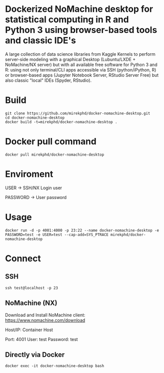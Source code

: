 # Dockerized NoMachine desktop for statistical computing in R and Python 3 using browser-based tools and classic IDE's
A large collection of data science libraries from Kaggle Kernels to perform server-side modeling with a graphical Desktop (Lubuntu/LXDE + NoMachine/NX server) but with all available free software for Python 3 and R: using not only terminal/CLI apps accessible via SSH (python/iPython, R) or browser-based apps (Jupyter Notebook Server, RStudio Server Free) but also classic "local" IDEs (Spyder, RStudio).

# Build
```
git clone https://github.com/mirekphd/docker-nomachine-desktop.git
cd docker-nomachine-desktop
docker build -t=mirekphd/docker-nomachine-desktop .
```
# Docker pull command
```
docker pull mirekphd/docker-nomachine-desktop
```

# Enviroment
USER -> SSH/NX Login user

PASSWORD -> User password

# Usage
```
docker run -d -p 4001:4000 -p 23:22 --name docker-nomachine-desktop -e PASSWORD=test -e USER=test --cap-add=SYS_PTRACE mirekphd/docker-nomachine-desktop
```

# Connect

## SSH
```
ssh test@localhost -p 23	
```
## NoMachine (NX)

Download and Install NoMachine client: https://www.nomachine.com/download

Host/IP: Container Host

Port: 4001
User: test
Password: test

## Directly via Docker
```
docker exec -it docker-nomachine-desktop bash
```


